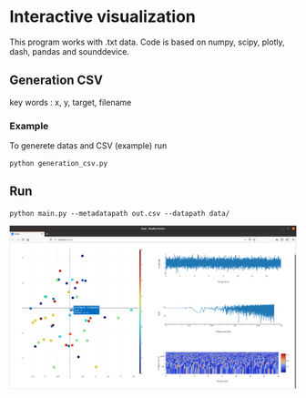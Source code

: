 # Interactive visualization
This program works with .txt data.
Code is based on numpy, scipy, plotly, dash, pandas and sounddevice. 

## Generation CSV
key words : x, y, target, filename

### Example
To generete datas and CSV (example) run
```
python generation_csv.py
```

## Run
```
python main.py --metadatapath out.csv --datapath data/
```

![example](example.png)
